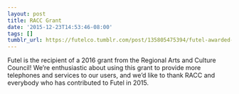 ```yaml
---
layout: post
title: RACC Grant
date: '2015-12-23T14:53:46-08:00'
tags: []
tumblr_url: https://futelco.tumblr.com/post/135805475394/futel-awarded-2016-racc-grant
---
```

Futel is the recipient of a 2016 grant from the Regional Arts and Culture Council! We’re enthusiastic about using this grant to provide more telephones and services to our users, and we’d like to thank RACC and everybody who has contributed to Futel in 2015.

